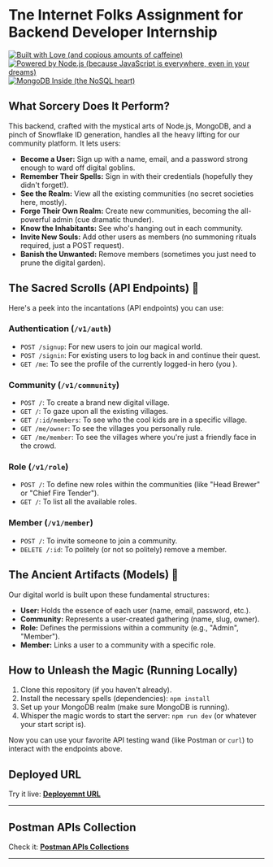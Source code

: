 # Tne Internet Folks Assignment for Backend Developer Internship 

[![Built with Love (and copious amounts of caffeine)](https://img.shields.io/badge/built%20with-love%20%26%20%E2%98%B9-ff69b4.svg)](https://github.com/your-github-handle)
[![Powered by Node.js (because JavaScript is everywhere, even in your dreams)](https://img.shields.io/badge/powered%20by-Node.js-green.svg)](https://nodejs.org/)
[![MongoDB Inside (the NoSQL heart)](https://img.shields.io/badge/MongoDB-Goes%20Brrr-orange.svg)](https://www.mongodb.com/)



## What Sorcery Does It Perform? 

This backend, crafted with the mystical arts of Node.js, MongoDB, and a pinch of Snowflake ID generation, handles all the heavy lifting for our community platform. It lets users:

* **Become a User:** Sign up with a name, email, and a password strong enough to ward off digital goblins.
* **Remember Their Spells:** Sign in with their credentials (hopefully they didn't forget!).
* **See the Realm:** View all the existing communities (no secret societies here, mostly).
* **Forge Their Own Realm:** Create new communities, becoming the all-powerful admin (cue dramatic thunder).
* **Know the Inhabitants:** See who's hanging out in each community.
* **Invite New Souls:** Add other users as members (no summoning rituals required, just a POST request).
* **Banish the Unwanted:** Remove members (sometimes you just need to prune the digital garden).

## The Sacred Scrolls (API Endpoints) 📜

Here's a peek into the incantations (API endpoints) you can use:

### Authentication (`/v1/auth`)

* `POST /signup`: For new users to join our magical world.
* `POST /signin`: For existing users to log back in and continue their quest.
* `GET /me`: To see the profile of the currently logged-in hero (you ).

### Community (`/v1/community`)

* `POST /`: To create a brand new digital village.
* `GET /`: To gaze upon all the existing villages.
* `GET /:id/members`: To see who the cool kids are in a specific village.
* `GET /me/owner`: To see the villages you personally rule.
* `GET /me/member`: To see the villages where you're just a friendly face in the crowd.

### Role (`/v1/role`)

* `POST /`: To define new roles within the communities (like "Head Brewer" or "Chief Fire Tender").
* `GET /`: To list all the available roles.

### Member (`/v1/member`)

* `POST /`: To invite someone to join a community.
* `DELETE /:id`: To politely (or not so politely) remove a member.

## The Ancient Artifacts (Models) 🏺

Our digital world is built upon these fundamental structures:

* **User:** Holds the essence of each user (name, email, password, etc.).
* **Community:** Represents a user-created gathering (name, slug, owner).
* **Role:** Defines the permissions within a community (e.g., "Admin", "Member").
* **Member:** Links a user to a community with a specific role.

## How to Unleash the Magic (Running Locally) 

1.  Clone this repository (if you haven't already).
2.  Install the necessary spells (dependencies): `npm install`
3.  Set up your MongoDB realm (make sure MongoDB is running).
4.  Whisper the magic words to start the server: `npm run dev` (or whatever your start script is).

Now you can use your favorite API testing wand (like Postman or `curl`) to interact with the endpoints above.


## Deployed URL

Try it live: **[Deployemnt URL](https://imagify1-13gr.onrender.com)**

---
## Postman APIs Collection

Check it: **[Postman APIs Collections](https://www.postman.com/api-testing-7092/workspace/mangojelly/collection/36163184-8c54d603-286f-41b0-83b5-310cee0799a5?action=share&creator=36163184)**

---



